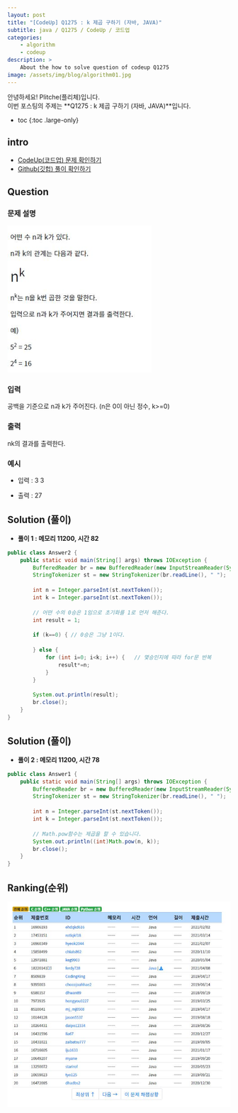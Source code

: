 ```yaml
---
layout: post
title: "[CodeUp] Q1275 : k 제곱 구하기 (자바, JAVA)"
subtitle: java / Q1275 / CodeUp / 코드업
categories:
    - algorithm
    - codeup
description: >
    About the how to solve question of codeup Q1275
image: /assets/img/blog/algorithm01.jpg
---
```


안녕하세요! Plitche(플리체)입니다.  
이번 포스팅의 주제는 **Q1275 : k 제곱 구하기 (자바, JAVA)**입니다.

* toc
{:toc .large-only}

## intro
* [CodeUp(코드업) 문제 확인하기](https://codeup.kr/problem.php?id=1275)  
* [Github(깃헙) 풀이 확인하기](https://github.com/plitche/CodeUp_Solution/tree/master/Q1201~Q1300/Q1275)  

## Question
### 문제 설명
![](/assets/post/codeup/Q1200~Q1299/20210902_01/01.JPG)  

### 입력
공백을 기준으로 n과 k가 주어진다. (n은 0이 아닌 정수, k>=0)  

### 출력
nk의 결과를 출력한다.  

### 예시
* 입력 : 3 3  

* 출력 : 27  

## Solution (풀이)
* **풀이 1 : 메모리 11200, 시간 82**  

```java
public class Answer2 {
	public static void main(String[] args) throws IOException {
		BufferedReader br = new BufferedReader(new InputStreamReader(System.in));
		StringTokenizer st = new StringTokenizer(br.readLine(), " ");
		
		int n = Integer.parseInt(st.nextToken());
		int k = Integer.parseInt(st.nextToken());

		// 어떤 수의 0승은 1임으로 초기화를 1로 먼저 해준다.
		int result = 1;
		
		if (k==0) {	// 0승은 그냥 1이다.

		} else {
			for (int i=0; i<k; i++) {	// 몇승인지에 따라 for문 반복
				result*=n;
			}
		}
		
		System.out.println(result);
		br.close();
	}
}
```  

## Solution (풀이)
* **풀이 2 : 메모리 11200, 시간 78**  

```java
public class Answer1 {
	public static void main(String[] args) throws IOException {
		BufferedReader br = new BufferedReader(new InputStreamReader(System.in));
		StringTokenizer st = new StringTokenizer(br.readLine(), " ");
		
		int n = Integer.parseInt(st.nextToken());
		int k = Integer.parseInt(st.nextToken());

		// Math.pow함수는 제곱을 할 수 있습니다.
		System.out.println((int)Math.pow(n, k));
		br.close();
	}
}
```  

## Ranking(순위)
![](/assets/post/codeup/Q1200~Q1299/20210902_01/02.JPG)  